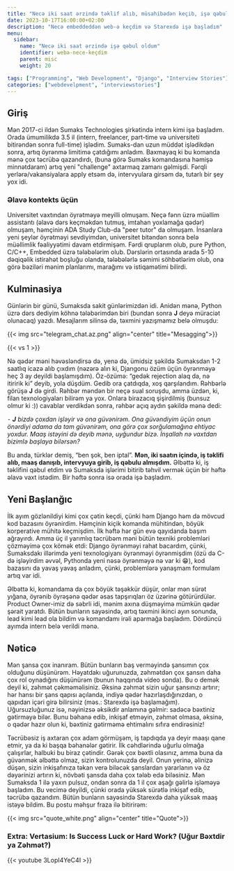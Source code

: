 ```yaml
---
title: "Necə iki saat ərzində təklif alıb, müsahibədən keçib, işə qəbul oldum"
date: 2023-10-17T16:00:00+02:00
description: "Necə embeddeddən web-ə keçdim və Starexdə işə başladım"
menu:
  sidebar:
    name: "Necə iki saat ərzində işə qəbul oldum"
    identifier: webə-nece-keçdim
    parent: misc
    weight: 20

tags: ["Programming", "Web Development", "Django", "Interview Stories"]
categories: ["webdevelpment", "interviewstories"]
---
```


## Giriş

Mən 2017-ci ildən Sumaks Technologies şirkətində intern kimi işə başladım. Orada ümumilikdə 3.5 il (intern, freelancer, part-time və universiteti bitirəndən sonra full-time) işlədim. Sumaks-dan uzun müddət işlədikdən sonra, artıq öyrənmə limitimə çatdığımı anladım. Baxmayaq ki bu komanda mənə çox təcrübə qazandırdı, (buna görə Sumaks komandasına həmişə minnətdaram) artıq yeni "challenge" axtarmaq zamanı gəlmişdi. Fərqli yerlərə/vakansiyalara apply etsəm də, intervyulara girsəm də, tutarlı bir şey yox idi.

### Əlavə kontekts üçün

Universitet vaxtından öyrətməyə meyilli olmuşam. Neçə fənn üzrə müəllim assistantı (əlavə dərs keçməkdən tutmuş, imtahan yoxlamağa qədər) olmuşam, həmçinin ADA Study Club-da "peer tutor" da olmuşam. İnsanlara yeni şeylər öyrətməyi sevdiyimdən, universitet bitəndən sonra belə müəllimlik fəaliyyətimi davam etdirmişəm. Fərdi qruplarım olub, pure Python, C/C++, Embedded üzrə tələbələrim olub. Dərslərin ortasında arada 5-10 dəqiqəlik istirahət boşluğu olanda, tələbələrlə səmimi söhbətlərim olub, ona görə bəziləri mənim planlarımı, marağımı və istiqamətimi bilirdi.

## Kulminasiya

Günlərin bir günü, Sumaksda sakit günlərimizdən idi. Anidən mənə, Python üzrə dərs dediyim köhnə tələbərimdən biri (bundan sonra **J** deyə müraciət olunacaq) yazdı. Mesajlarım silinsə də, təxmini yazışmamız belə olmuşdu:

{{< img src="telegram_chat.az.png" align="center" title="Mesagging">}}

{{< vs 1 >}}

Nə qədər məni həvəsləndirsə də, yenə də, ümidsiz şəkildə Sumaksdan 1-2 saatlıq icazə alıb çıxdım (nəzərə alın ki, Djangonu özüm üçün öyrənməyə heç 3 ay deyildi başlamışdım). Öz-özümə: “gedək rejection alaq da, nə itiririk ki” deyib, yola düşdüm. Gedib ora çatdıqda, xoş qarşılandım. Rəhbərlə görüşə **J** də girdi. Rəhbər məndən bir neçə sual soruşdu, amma üzdən, ki, filan texnologiyaları bilirəm ya yox. Onlara birazacıq şişirdilmiş (bunsuz olmur ki :)) cavablar verdikdən sonra, rəhbər açıq aydın şəkildə mənə dedi:

⁃ ***J** bizdə çoxdan işləyir və ona güvənirəm. Ona güvəndiyim üçün onun önərdiyi adama da tam güvənirəm, ona görə çox sorğulamağına ehtiyac yoxdur. Maaş istəyini də deyib mənə, uyğundur bizə. İnşallah nə vaxtdan bizimlə başlaya bilərsən?*

Bu anda, türklər demiş, “ben şok, ben iptal”. **Mən, iki saatın içində, iş təklifi alıb, maaş danışıb, intervyuya girib, iş qəbulu almışdım.** Əlbəttə ki, iş təklifini qəbul etdim və Sumaksda işlərimi bitirib təhvil vermək üçün bir həftə əlavə vaxt istədim. Bir həftə sonra isə orada işə başladım.

## Yeni Başlanğıc

İlk ayım gözlənildiyi kimi çox çətin keçdi, çünki həm Django həm də mövcud kod bazasını öyrənirdim. Həmçinin kiçik komanda mühitindən, böyük korperative mühitə keçmişdim. İlk həftə hər gün evə qayıdanda başım ağrayırdı. Amma üç il yarımlıq təcrübəm məni bütün texniki problemləri çözməyimə çox kömək etdi: Django öyrənməyi rahat bacardım, çünki, Sumaksdakı illərimdə yeni texnologiyanı öyrənməyi öyrənmişdim (özü də C-də işləyirdim əvvəl, Pythonda yeni nəsə öyrənməyə nə var ki 😁), kod bazasını da yavaş yavaş anladım, çünki, problemlərə yanaşmam formulam artıq var idi.

Əlbəttə ki, komandama da çox böyük təşəkkür düşür, onlar mən sürət yığana, öyrənib öyrəşənə qədər əsas tapşırıqları öz üzərinə götürürdülər. Product Owner-imiz də səbrli idi, mənim axına düşməyimə mümkün qədər şərait yaratdı. Bütün bunların sayəsində, artıq təxmini ikinci ayın sonunda, lead kimi lead ola bildim və komandamı irəli aparmağa başladım. Dördüncü ayımda intern belə verildi mənə.

## Nəticə

Mən şansa çox inanıram. Bütün bunların baş verməyində şansımın çox olduğunu düşünürəm. Həyatdakı uğurunuzda, zəhmətdən çox şansın daha çox rol oynadığını düşünürəm (bunun haqqında video sonda). Bu o demək deyil ki, zəhmət çəkməməlisiniz. Əksinə zəhmət sizin uğur şansınızı artırır; hər hansı bir şans qapısı açılanda, indiyə qədər hazırlaşdığınızdan, o qapıdan içəri girə bilirsiniz (məs.: Starexdə işə başlamağım). Uğursuzluğunuz isə, nəyinizsə əksikdir anlamına gəlmir: sadəcə bəxtiniz gətirməyə bilər. Bunu bəhanə edib, inkişaf etməyin, zəhmət olmasa, əksinə, o qədər hazır olun ki, bəxtiniz gətirməmə ehtimalını sıfıra endirəsiniz!

Təcrübəsiz iş axtaran çox adam görmüşəm, iş tapdıqda ya deyir maaşı qane etmir, ya da ki başqa bəhanələr gətirir. İlk cəhdlərində uğurlu olmağa çalışırlar, halbuki bu biraz çətindir. Gərək çox bəxtli olasınız, amma buna da güvənmək əlbəttə olmaz, sizin kontrolunuzda deyil. Onun yerinə, əlinizə düşən, sizin inkişafınıza təkan verə biləcək şanslardan yararlanın və öz dəyərinizi artırın ki, növbəti şansda daha çox tələb edə biləsiniz. Mən Sumaksda 1 ilə yaxın pulsuz, ondan sonra da 1 il çox aşağı gəlirlə işləməyə başladım. Bu vecimə deyildi, çünki orada yüksək sürətlə inkişaf edib, təcrübə qazandım. Bütün bunların sayəsində Starexdə daha yüksək maaş istəyə bildim. Bu postu məhşur fraza ilə bitirirəm:

{{< img src="quote_white.png" align="center" title="Quote">}}

### Extra: Vertasium: Is Success Luck or Hard Work? (Uğur Bəxtdir ya Zəhmət?)

{{< youtube 3LopI4YeC4I >}}
